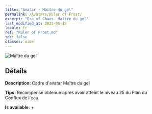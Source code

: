 ```yaml
---
title: "Avatar - Maître du gel"
permalink: /Avatars/Ruler of Frost/
excerpt: "Era of Chaos  Maître du gel"
last_modified_at: 2021-06-15
locale: fr
ref: "Ruler of Frost.md"
toc: false
classes: wide
---
```

 ![Maître du gel](/images/a/avatarFrame_38.png)

## Détails

 **Description:** Cadre d'avatar Maître du gel 

 **Tips:** Récompense obtenue après avoir atteint le niveau 25 du Plan du Conflux de l'eau 

 **Is available:**  + 

